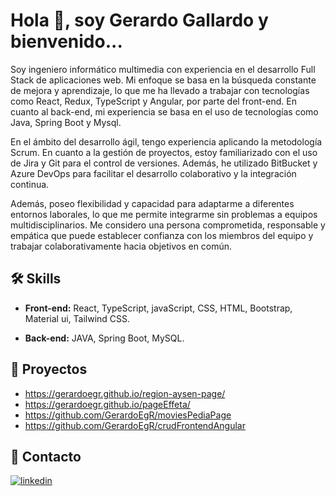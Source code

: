 # Hola 👋, soy Gerardo Gallardo y bienvenido...

Soy ingeniero informático multimedia con experiencia en el desarrollo Full Stack de aplicaciones web. Mi enfoque se basa en la búsqueda constante de mejora y aprendizaje, lo que me ha llevado a trabajar con tecnologías como React, Redux, TypeScript y Angular, por parte del front-end. En cuanto al back-end, mi experiencia se basa en el uso de tecnologías como Java, Spring Boot y Mysql.

En el ámbito del desarrollo ágil, tengo experiencia aplicando la metodología Scrum. En cuanto a la gestión de proyectos, estoy familiarizado con el uso de Jira y Git para el control de versiones. Además, he utilizado BitBucket y Azure DevOps para facilitar el desarrollo colaborativo y la integración continua.

Además, poseo flexibilidad y capacidad para adaptarme a diferentes entornos laborales, lo que me permite integrarme sin problemas a equipos multidisciplinarios. Me considero una persona comprometida, responsable y empática que puede establecer confianza con los miembros del equipo y trabajar colaborativamente hacia objetivos en común.

## 🛠 Skills

- **Front-end:** React, TypeScript, javaScript, CSS, HTML, Bootstrap, Material ui, Tailwind CSS.

- **Back-end:** JAVA, Spring Boot, MySQL.

  
## 🚀 Proyectos

- https://gerardoegr.github.io/region-aysen-page/
- https://gerardoegr.github.io/pageEffeta/
- https://github.com/GerardoEgR/moviesPediaPage
- https://github.com/GerardoEgR/crudFrontendAngular
  

## 🔗 Contacto
[![linkedin](https://img.shields.io/badge/linkedin-0A66C2?style=for-the-badge&logo=linkedin&logoColor=white)](https://www.linkedin.com/in/gerardo-gallardo-rodríguez-396193171)
